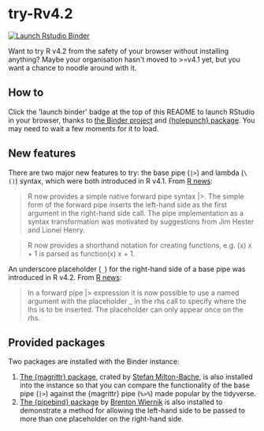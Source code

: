 
# try-Rv4.2

<!-- badges: start -->
[![Launch Rstudio Binder](http://mybinder.org/badge_logo.svg)](https://mybinder.org/v2/gh/matt-dray/try-Rv4.2/main?urlpath=rstudio)
<!-- badges: end -->

Want to try R v4.2 from the safety of your browser without installing anything? Maybe your organisation hasn't moved to >=v4.1 yet, but you want a chance to noodle around with it. 

## How to

Click the 'launch binder' badge at the top of this README to launch RStudio in your browser, thanks to [the Binder project](https://mybinder.org/) and [{holepunch} package](https://github.com/karthik/holepunch). You may need to wait a few moments for it to load.

## New features

There are two major new features to try: the base pipe (`|>`) and lambda (`\()`) syntax, which were both introduced in R v4.1. From [R news](https://cran.r-project.org/doc/manuals/r-devel/NEWS.html):

> R now provides a simple native forward pipe syntax |>. The simple form of the forward pipe inserts the left-hand side as the first argument in the right-hand side call. The pipe implementation as a syntax transformation was motivated by suggestions from Jim Hester and Lionel Henry.

> R now provides a shorthand notation for creating functions, e.g. \(x) x + 1 is parsed as function(x) x + 1.

An underscore placeholder (`_`) for the right-hand side of a base pipe was introduced in R v4.2. From [R news](https://cran.r-project.org/doc/manuals/r-devel/NEWS.html):

> In a forward pipe |> expression it is now possible to use a named argument with the placeholder _ in the rhs call to specify where the lhs is to be inserted. The placeholder can only appear once on the rhs.

## Provided packages

Two packages are installed with the Binder instance:

1. [The {magrittr} package](https://cran.r-project.org/package=magrittr), crated by [Stefan Milton-Bache](https://stefanbache.dk/), is also installed into the instance so that you can compare the functionality of the base pipe (`|>`) against the {magrittr} pipe (`%>%`) made popular by the tidyverse.
2. [The {pipebind} package](https://cran.r-project.org/package=pipebind) by [Brenton Wiernik](https://wiernik.org/) is also installed to demonstrate a method for allowing the left-hand side to be passed to more than one placeholder on the right-hand side.
